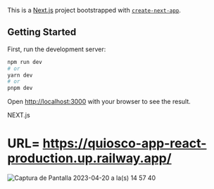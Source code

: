 This is a [Next.js](https://nextjs.org/) project bootstrapped with [`create-next-app`](https://github.com/vercel/next.js/tree/canary/packages/create-next-app).

## Getting Started

First, run the development server:

```bash
npm run dev
# or
yarn dev
# or
pnpm dev
```

Open [http://localhost:3000](http://localhost:3000) with your browser to see the result.

NEXT.js

# URL= https://quiosco-app-react-production.up.railway.app/

![Captura de Pantalla 2023-04-20 a la(s) 14 57 40](https://user-images.githubusercontent.com/63264620/233487771-f0131a96-6a9e-4a73-a647-b5d3fabf7c1d.png)
